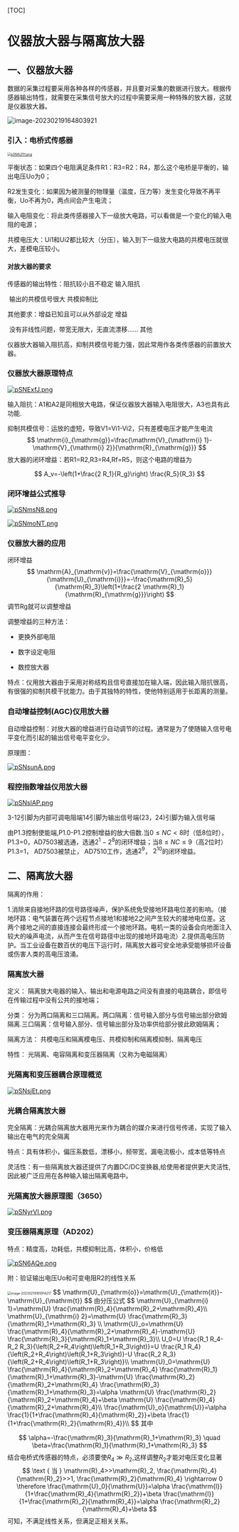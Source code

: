 [TOC]

# 仪器放大器与隔离放大器



## 一、仪器放大器

​		数据的采集过程要采用各种各样的传感器，并且要对采集的数据进行放大。根据传感器输出特性，就需要在采集信号放大的过程中需要采用一种特殊的放大器，这就是仪器放大器。

![image-20230219164803921](https://mypic-1312707183.cos.ap-nanjing.myqcloud.com/image-20230219164803921.png)

### 引入：电桥式传感器

[<img src="https://s1.ax1x.com/2023/01/26/pSNALPH.png" alt="pSNALPH.png" style="zoom:50%;" />](https://imgse.com/i/pSNALPH)

平衡状态：如果四个电阻满足条件R1：R3=R2：R4，那么这个电桥是平衡的，输出电压Uo为0；

R2发生变化：如果因为被测量的物理量（温度，压力等）发生变化导致不再平衡，Uo不再为0，两点间会产生电流；

输入电阻变化：将此类传感器接入下一级放大电路，可以看做是一个变化的输入电阻的电源；

共模电压大：Ui1和Ui2都比较大（分压），输入到下一级放大电路的共模电压就很大，差模电压较小。

#### 对放大器的要求

传感器的输出特性：阻抗较小且不稳定                                       输入阻抗

​								  输出的共模信号很大                                    共模抑制比

其他要求：增益已知且可以从外部设定                                       增益

​					没有非线性问题，带宽无限大，无直流漂移……      其他

仪器放大器输入阻抗高，抑制共模信号能力强，因此常用作各类传感器的前置放大器。

### 仪器放大器原理特点

[![pSNExfJ.png](https://s1.ax1x.com/2023/01/26/pSNExfJ.png)](https://imgse.com/i/pSNExfJ)

输入阻抗：A1和A2是同相放大电路，保证仪器放大器输入电阻很大，A3也具有此功能.

抑制共模信号：运放的虚短，导致V1=Vi1-Vi2，只有差模电压才能产生电流
$$
\mathrm{i}_{\mathrm{g}}=\frac{\mathrm{V}_{\mathrm{i} 1}-\mathrm{V}_{\mathrm{i} 2}}{\mathrm{R}_{\mathrm{g}}}
$$
放大器的闭环增益：若R1=R2,R3=R4,Rf=R5，则这个电路的增益为

$$
A_v=-\left(1+\frac{2 R_1}{R_g}\right) \frac{R_5}{R_3}
$$

### 闭环增益公式推导

[![pSNmsN8.png](https://s1.ax1x.com/2023/01/26/pSNmsN8.png)](https://imgse.com/i/pSNmsN8)

[![pSNmoNT.png](https://s1.ax1x.com/2023/01/26/pSNmoNT.png)](https://imgse.com/i/pSNmoNT)



### 仪器放大器的应用

闭环增益
$$
\mathrm{A}_{\mathrm{v}}=\frac{\mathrm{V}_{\mathrm{o}}}{\mathrm{U}_{\mathrm{i}}}=-\frac{\mathrm{R}_5}{\mathrm{R}_3}\left(1+\frac{2 \mathrm{R}_1}{\mathrm{R}_{\mathrm{g}}}\right)
$$
 调节Rg就可以调整增益

调整增益的三种方法：

- 更换外部电阻

- 数字设定电阻

- 数控放大器

特点：仪用放大器由于采用对称结构且信号直接加在输入端，因此输入阻抗很高，有很强的抑制共模干扰能力。由于其独特的特性，使他特别适用于长距离的测量。



### 自动增益控制(AGC)仪用放大器

自动增益控制：对放大器的增益进行自动调节的过程。通常是为了使随输入信号电平变化而引起的输出信号电平变化少。

原理图：

[![pSNsunA.png](https://s1.ax1x.com/2023/01/26/pSNsunA.png)](https://imgse.com/i/pSNsunA)



### 程控指数增益仪用放大器

[![pSNslAP.png](https://s1.ax1x.com/2023/01/26/pSNslAP.png)](https://imgse.com/i/pSNslAP)

3-12引脚为内部可调电阻端14引脚为输出信号端(23，24)引脚为输入信号端

由P1.3控制使能端,P1.0-P1.2控制增益的放大倍数.当$0\leq NC<8$时（低8位时）， P1.3=0，AD7503被选通，选通$2^1 - 2^8$的闭环增益；当$8 \leq NC \leq 9$（高2位时） P1.3=1， AD7503被禁止， AD7510工作，选通$2^9$， $2^{10}$的闭环增益。

## 二、隔离放大器

隔离的作用：

1.消除来自接地环路的信号路径噪声，保护系统免受接地环路电位差的影响。（接地环路：电气装置在两个远程节点接地1和接地2之间产生较大的接地电位差。这两个接地之间的直接连接会最终形成一个接地环路。电机一类的设备会向地面注入较大的噪声电流，从而产生在信号路径中出现的接地环路电流）2.提供高电压防护。当工业设备在数百伏的电压下运行时，隔离放大器可安全地承受能够损坏设备或伤害人类的高电压浪涌。

### 隔离放大器

定义：	隔离放大电器的输入、输出和电源电路之间没有直接的电路耦合，即信号在传输过程中没有公共的接地端；

分类：	分为两口隔离和三口隔离。两口隔离：信号输入部分与信号输出部分欧姆隔离.三口隔离：信号输入部分、信号输出部分及功率供给部分彼此欧姆隔离；

隔离方法：	共模电压和隔离模电压、共模抑制和隔离模抑制、隔离电压

特性：	光隔离、电容隔离和变压器隔离（又称为电磁隔离）



### 光隔离和变压器耦合原理概览

[![pSNsjEt.png](https://s1.ax1x.com/2023/01/26/pSNsjEt.png)](https://imgse.com/i/pSNsjEt)



### 光耦合隔离放大器

完全隔离：光耦合隔离放大器用光来作为耦合的媒介来进行信号传递，实现了输入输出在电气的完全隔离

特点：具有体积小，偏压系数低，漂移小，频带宽，漏电流极小，成本低等特点

灵活性：有一些隔离放大器还提供了内置DC/DC变换器,给使用者提供更大灵活性,因此被广泛应用在各种输入输出隔离电路中。



### 光隔离放大器原理图（3650）

[![pSNyrVI.png](https://s1.ax1x.com/2023/01/26/pSNyrVI.png)](https://imgse.com/i/pSNyrVI)

### 变压器隔离原理（AD202）

特点：精度高，功耗低，共模抑制比高，体积小，价格低

[![pSN6AQe.png](https://s1.ax1x.com/2023/01/26/pSN6AQe.png)](https://imgse.com/i/pSN6AQe)



附：验证输出电压Uo和可变电阻R2的线性关系

<img src="https://mypic-1312707183.cos.ap-nanjing.myqcloud.com/image-20230219165914217.png" alt="image-20230219165914217" style="zoom:50%;" />
$$
\mathrm{U}_{\mathrm{o}}=\mathrm{U}_{\mathrm{it}}-\mathrm{U}_{\mathrm{t}}
$$
由分压公式
$$
\mathrm{U}_{\mathrm{i} 1}=\mathrm{U} \frac{\mathrm{R}_4}{\mathrm{R}_2+\mathrm{R}_4}\\
\mathrm{U}_{\mathrm{i} 2}=\mathrm{U} \frac{\mathrm{R}_3}{\mathrm{R}_1+\mathrm{R}_3} \\
\mathrm{U}_o=\mathrm{U} \frac{\mathrm{R}_4}{\mathrm{R}_2+\mathrm{R}_4}-\mathrm{U} \frac{\mathrm{R}_3}{\mathrm{R}_1+\mathrm{R}_3}\\
U_0=U \frac{R_1 R_4-R_2 R_3}{\left(R_2+R_4\right)\left(R_1+R_3\right)}=U \frac{R_1 R_4}{\left(R_2+R_4\right)\left(R_1+R_3\right)}-U \frac{R_2 R_3}{\left(R_2+R_4\right)\left(R_1+R_3\right)}\\
\mathrm{U}_0=\mathrm{U} \frac{\mathrm{R}_4}{\mathrm{R}_2+\mathrm{R}_4} \frac{\mathrm{R}_1}{\mathrm{R}_1+\mathrm{R}_3}-\mathrm{U} \frac{\mathrm{R}_2}{\mathrm{R}_2+\mathrm{R}_4} \frac{\mathrm{R}_3}{\mathrm{R}_1+\mathrm{R}_3}=\alpha \mathrm{U} \frac{\mathrm{R}_2}{\mathrm{R}_2+\mathrm{R}_4}+\beta \mathrm{U} \frac{\mathrm{R}_4}{\mathrm{R}_2+\mathrm{R}_4}\\
\frac{\mathrm{U}_o}{\mathrm{U}}=\alpha \frac{1}{1+\frac{\mathrm{R}_4}{\mathrm{R}_2}}+\beta \frac{1}{1+\frac{\mathrm{R}_2}{\mathrm{R}_4}}\\
$$
其中

$$
\alpha=-\frac{\mathrm{R}_3}{\mathrm{R}_1+\mathrm{R}_3} \quad \beta=\frac{\mathrm{R}_1}{\mathrm{R}_1+\mathrm{R}_3}
$$
结合电桥式传感器的特点，必须要使$R_4 \gg R_2$,这样调整$R_2$才能对电压变化显著
$$
\text { 当 } \mathrm{R}_4>>\mathrm{R}_2, \frac{\mathrm{R}_4}{\mathrm{R}_2}>>1, \frac{\mathrm{R}_2}{\mathrm{R}_4} \rightarrow 0 \therefore \frac{\mathrm{U}_0}{\mathrm{U}}=\alpha \frac{\mathrm{l}}{1+\frac{\mathrm{R}_4}{\mathrm{R}_2}}+\beta \frac{\mathrm{l}}{1+\frac{\mathrm{R}_2}{\mathrm{R}_4}}=\alpha \frac{\mathrm{R}_2}{\mathrm{R}_4}+\beta
$$
可知，不满足线性关系，但满足正相关关系。

